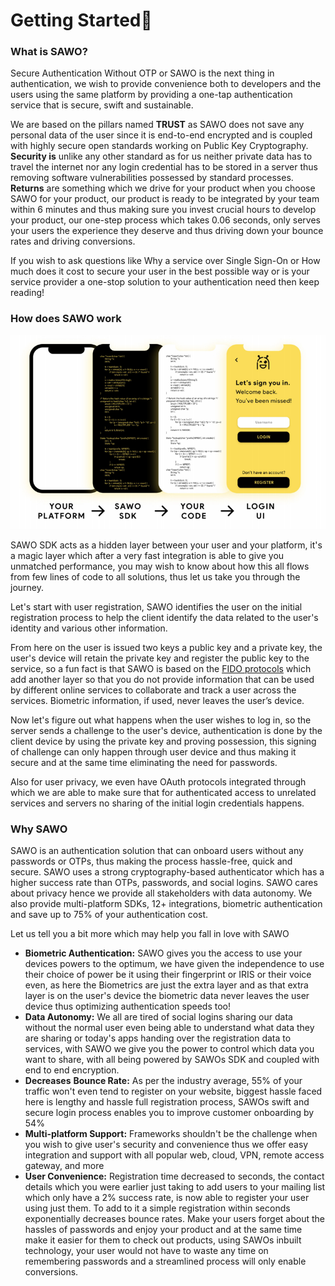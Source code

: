 # Getting Started👋

### **What is SAWO?**

Secure Authentication Without OTP or SAWO is the next thing in authentication, we wish to provide convenience both to developers and the users using the same platform by providing a one-tap authentication service that is secure, swift and sustainable.

We are based on the pillars named **TRUST** as SAWO does not save any personal data of the user since it is end-to-end encrypted and is coupled with highly secure open standards working on Public Key Cryptography. **Security is** unlike any other standard as for us neither private data has to travel the internet nor any login credential has to be stored in a server thus removing software vulnerabilities possessed by standard processes. **Returns** are something which we drive for your product when you choose SAWO for your product, our product is ready to be integrated by your team within 6 minutes and thus making sure you invest crucial hours to develop your product, our one-step process which takes 0.06 seconds, only serves your users the experience they deserve and thus driving down your bounce rates and driving conversions.

If you wish to ask questions like Why a service over Single Sign-On or How much does it cost to secure your user in the best possible way or is your service provider a one-stop solution to your authentication need then keep reading!

### How does SAWO work

![](.gitbook/assets/screenshot-2021-08-12-090055.png)

SAWO SDK acts as a hidden layer between your user and your platform, it's a magic layer which after a very fast integration is able to give you unmatched performance, you may wish to know about how this all flows from few lines of code to all solutions, thus let us take you through the journey.

Let's start with user registration, SAWO identifies the user on the initial registration process to help the client identify the data related to the user's identity and various other information.

From here on the user is issued two keys a public key and a private key, the user's device will retain the private key and register the public key to the service, so a fun fact is that SAWO is based on the [FIDO protocols](https://fidoalliance.org/how-fido-works/) which add another layer so that you do not provide information that can be used by different online services to collaborate and track a user across the services. Biometric information, if used, never leaves the user’s device.

Now let's figure out what happens when the user wishes to log in, so the server sends a challenge to the user's device, authentication is done by the client device by using the private key and proving possession, this signing of challenge can only happen through user device and thus making it secure and at the same time eliminating the need for passwords.

Also for user privacy, we even have OAuth protocols integrated through which we are able to make sure that for authenticated access to unrelated services and servers no sharing of the initial login credentials happens.

### **Why SAWO**  

SAWO is an authentication solution that can onboard users without any passwords or OTPs, thus making the process hassle-free, quick and secure. SAWO uses a strong cryptography-based authenticator which has a higher success rate than OTPs, passwords, and social logins. SAWO cares about privacy hence we provide all stakeholders with data autonomy. We also provide multi-platform SDKs, 12+ integrations, biometric authentication and save up to 75% of your authentication cost.

Let us tell you a bit more which may help you fall in love with SAWO

* **Biometric Authentication:** SAWO gives you the access to use your devices powers to the optimum, we have given the independence to use their choice of power be it using their fingerprint or IRIS or their voice even, as here the Biometrics are just the extra layer and as that extra layer is on the user's device the biometric data never leaves the user device thus optimizing authentication speeds too!
* **Data Autonomy:** We all are tired of social logins sharing our data without the normal user even being able to understand what data they are sharing or today's apps handing over the registration data to services, with SAWO we give you the power to control which data you want to share, with all being powered by SAWOs SDK and coupled with end to end encryption.
* **Decreases** **Bounce Rate:** As per the industry average, 55% of your traffic won't even tend to register on your website, biggest hassle faced here is lengthy and hassle full registration process, SAWOs swift and secure login process enables you to improve customer onboarding by 54%
* **Multi-platform Support:** Frameworks shouldn't be the challenge when you wish to give user's security and convenience thus we offer easy integration and support with all popular web, cloud, VPN, remote access gateway, and more
* **User Convenience:** Registration time decreased to seconds, the contact details which you were earlier just taking to add users to your mailing list which only have a 2% success rate, is now able to register your user using just them. To add to it a simple registration within seconds exponentially decreases bounce rates. Make your users forget about the hassles of passwords and enjoy your product and at the same time make it easier for them to check out products, using SAWOs inbuilt technology, your user would not have to waste any time on remembering passwords and a streamlined process will only enable conversions.

